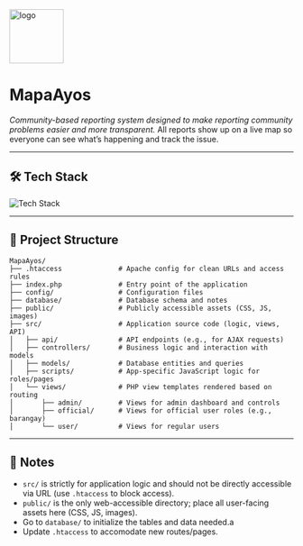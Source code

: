 <img src="./public/img/brand-logo.png" alt="logo" width="96">

# **MapaAyos**

*Community-based reporting system designed to make reporting community problems easier and more transparent.*
All reports show up on a live map so everyone can see what’s happening and track the issue.

---

## 🛠 Tech Stack

![Tech Stack](https://skills-icons.vercel.app/api/icons?i=html,js,css,php,xampp,mysql,bootstrap)

---

## 📁 Project Structure

```
MapaAyos/
├── .htaccess              # Apache config for clean URLs and access rules
├── index.php              # Entry point of the application
├── config/                # Configuration files
├── database/              # Database schema and notes
├── public/                # Publicly accessible assets (CSS, JS, images)
├── src/                   # Application source code (logic, views, API)
│   ├── api/               # API endpoints (e.g., for AJAX requests)
│   ├── controllers/       # Business logic and interaction with models
│   ├── models/            # Database entities and queries
│   ├── scripts/           # App-specific JavaScript logic for roles/pages
│   └── views/             # PHP view templates rendered based on routing
│       ├── admin/         # Views for admin dashboard and controls
│       ├── official/      # Views for official user roles (e.g., barangay)
│       └── user/          # Views for regular users
```

---

## 📌 Notes

- `src/` is strictly for application logic and should not be directly accessible via URL (use `.htaccess` to block access).
- `public/` is the only web-accessible directory; place all user-facing assets here (CSS, JS, images).
- Go to `database/` to initialize the tables and data needed.a
- Update `.htaccess` to accomodate new routes/pages.
